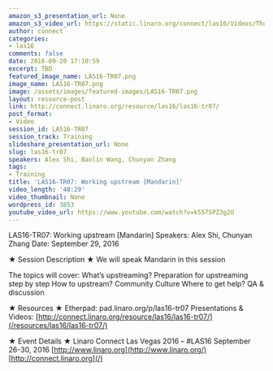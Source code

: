 ```yaml
---
amazon_s3_presentation_url: None
amazon_s3_video_url: https://static.linaro.org/connect/las16/Videos/Thursday/LAS16-TR07%20Working%20upstream%20%28Mandarin%29.mp4
author: connect
categories:
- las16
comments: false
date: 2016-09-20 17:10:59
excerpt: TBD
featured_image_name: LAS16-TR07.png
image_name: LAS16-TR07.png
image: /assets/images/featured-images/LAS16-TR07.png
layout: resource-post
link: http://connect.linaro.org/resource/las16/las16-tr07/
post_format:
- Video
session_id: LAS16-TR07
session_track: Training
slideshare_presentation_url: None
slug: las16-tr07
speakers: Alex Shi, Baolin Wang, Chunyan Zhang
tags:
- Training
title: 'LAS16-TR07: Working upstream [Mandarin]'
video_length: '48:29'
video_thumbnail: None
wordpress_id: 3853
youtube_video_url: https://www.youtube.com/watch?v=k557SPZ3g2U
---
```


LAS16-TR07: Working upstream [Mandarin]
Speakers: Alex Shi, Chunyan Zhang
Date: September 29, 2016

★ Session Description ★
We will speak Mandarin in this session

The topics will cover:
What’s upstreaming?
Preparation for upstreaming step by step
How to upstream?
Community Culture
Where to get help?
QA & discussion

★ Resources ★
Etherpad: pad.linaro.org/p/las16-tr07
Presentations & Videos: [http://connect.linaro.org/resource/las16/las16-tr07/](/resources/las16/las16-tr07/)

★ Event Details ★
Linaro Connect Las Vegas 2016 – #LAS16
September 26-30, 2016
[http://www.linaro.org](http://www.linaro.org/)
[http://connect.linaro.org](/)